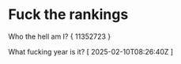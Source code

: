 # Fuck the rankings

Who the hell am I?
{ 11352723 }

What fucking year is it?
[ 2025-02-10T08:26:40Z ]
